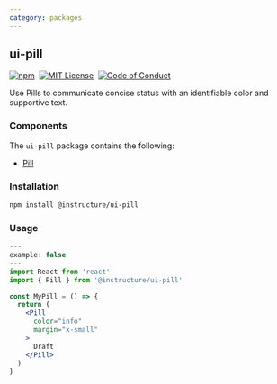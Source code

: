 ```yaml
---
category: packages
---
```


## ui-pill

[![npm][npm]][npm-url]&nbsp;
[![MIT License][license-badge]][license]&nbsp;
[![Code of Conduct][coc-badge]][coc]

Use Pills to communicate concise status with an identifiable color and supportive text.

### Components

The `ui-pill` package contains the following:

- [Pill](#Pill)

### Installation

```sh
npm install @instructure/ui-pill
```

### Usage

```jsx
---
example: false
---
import React from 'react'
import { Pill } from '@instructure/ui-pill'

const MyPill = () => {
  return (
    <Pill
      color="info"
      margin="x-small"
    >
      Draft
    </Pill>
  )
}
```

[npm]: https://img.shields.io/npm/v/@instructure/ui-pill.svg
[npm-url]: https://npmjs.com/package/@instructure/ui-pill
[license-badge]: https://img.shields.io/npm/l/instructure-ui.svg?style=flat-square
[license]: https://github.com/instructure/instructure-ui/blob/master/LICENSE
[coc-badge]: https://img.shields.io/badge/code%20of-conduct-ff69b4.svg?style=flat-square
[coc]: https://github.com/instructure/instructure-ui/blob/master/CODE_OF_CONDUCT.md
